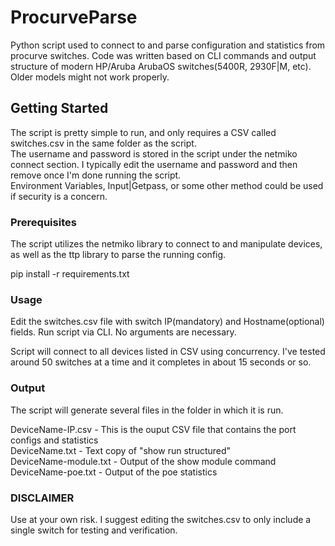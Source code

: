 # ProcurveParse

Python script used to connect to and parse configuration and statistics from procurve switches.
Code was written based on CLI commands and output structure of modern HP/Aruba ArubaOS switches(5400R, 2930F|M, etc).  Older models might not work properly.

## Getting Started

The script is pretty simple to run, and only requires a CSV called switches.csv in the same folder as the script.\
The username and password is stored in the script under the netmiko connect section.  I typically edit the username and password and then remove once I'm done running the script.\
Environment Variables, Input|Getpass, or some other method could be used if security is a concern.

### Prerequisites

The script utilizes the netmiko library to connect to and manipulate devices, as well as the ttp library to parse the running config.

pip install -r requirements.txt


### Usage

Edit the switches.csv file with switch IP(mandatory) and Hostname(optional) fields.
Run script via CLI.  No arguments are necessary.

Script will connect to all devices listed in CSV using concurrency.  I've tested around 50 switches at a time and it completes in about 15 seconds or so.

### Output

The script will generate several files in the folder in which it is run.

DeviceName-IP.csv - This is the ouput CSV file that contains the port configs and statistics\
DeviceName.txt - Text copy of "show run structured"\
DeviceName-module.txt - Output of the show module command\
DeviceName-poe.txt - Output of the poe statistics

### DISCLAIMER
Use at your own risk.  I suggest editing the switches.csv to only include a single switch for testing and verification.
